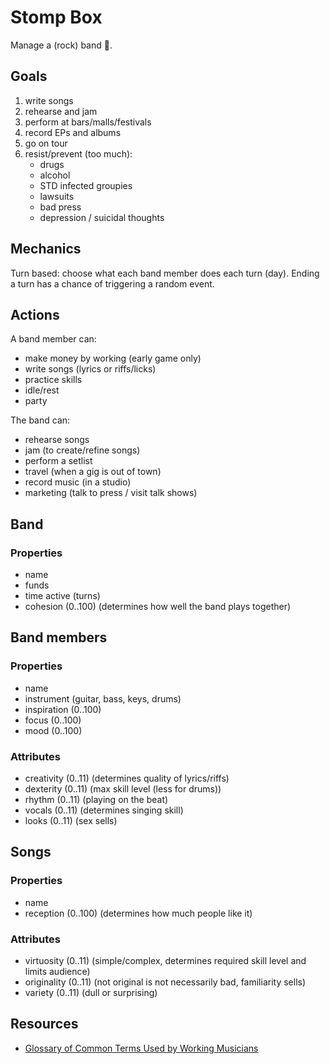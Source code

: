 # Stomp Box
Manage a (rock) band 🎸.

## Goals
1. write songs
2. rehearse and jam
3. perform at bars/malls/festivals
4. record EPs and albums
5. go on tour
6. resist/prevent (too much):
    * drugs
    * alcohol
    * STD infected groupies
    * lawsuits
    * bad press
    * depression / suicidal thoughts

## Mechanics
Turn based: choose what each band member does each turn (day). Ending a turn has a chance of triggering a random event.

## Actions
A band member can:

* make money by working (early game only)
* write songs (lyrics or riffs/licks)
* practice skills
* idle/rest
* party

The band can:

* rehearse songs
* jam (to create/refine songs)
* perform a setlist
* travel (when a gig is out of town)
* record music (in a studio)
* marketing (talk to press / visit talk shows)

## Band

### Properties

* name
* funds
* time active (turns)
* cohesion (0..100) (determines how well the band plays together)

## Band members

### Properties

* name
* instrument (guitar, bass, keys, drums)
* inspiration (0..100)
* focus (0..100)
* mood (0..100)

### Attributes

* creativity (0..11) (determines quality of lyrics/riffs)
* dexterity (0..11) (max skill level (less for drums))
* rhythm (0..11) (playing on the beat)
* vocals (0..11) (determines singing skill)
* looks (0..11) (sex sells)

## Songs

### Properties

* name
* reception (0..100) (determines how much people like it)

### Attributes

* virtuosity (0..11) (simple/complex, determines required skill level and limits audience)
* originality (0..11) (not original is not necessarily bad, familiarity sells)
* variety (0..11) (dull or surprising)

## Resources

* [Glossary of Common Terms Used by Working Musicians](https://spinditty.com/industry/Glossary-of-Common-Terms-Used-by-Working-Musicians)
